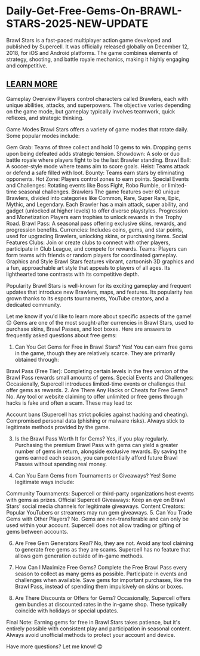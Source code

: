 # Daily-Get-Free-Gems-On-BRAWL-STARS-2025-NEW-UPDATE
Brawl Stars is a fast-paced multiplayer action game developed and published by Supercell. It was officially released globally on December 12, 2018, for iOS and Android platforms. The game combines elements of strategy, shooting, and battle royale mechanics, making it highly engaging and competitive.

<h2><a href="https://allresources.xyz/brawlstars.html/"><strong>LEARN MORE</strong></a></h2>

Gameplay Overview
Players control characters called Brawlers, each with unique abilities, attacks, and superpowers. The objective varies depending on the game mode, but gameplay typically involves teamwork, quick reflexes, and strategic thinking.

Game Modes
Brawl Stars offers a variety of game modes that rotate daily. Some popular modes include:

Gem Grab: Teams of three collect and hold 10 gems to win. Dropping gems upon being defeated adds strategic tension.
Showdown: A solo or duo battle royale where players fight to be the last Brawler standing.
Brawl Ball: A soccer-style mode where teams aim to score goals.
Heist: Teams attack or defend a safe filled with loot.
Bounty: Teams earn stars by eliminating opponents.
Hot Zone: Players control zones to earn points.
Special Events and Challenges: Rotating events like Boss Fight, Robo Rumble, or limited-time seasonal challenges.
Brawlers
The game features over 60 unique Brawlers, divided into categories like Common, Rare, Super Rare, Epic, Mythic, and Legendary.
Each Brawler has a main attack, super ability, and gadget (unlocked at higher levels) to offer diverse playstyles.
Progression and Monetization
Players earn trophies to unlock rewards in the Trophy Road.
Brawl Pass: A seasonal pass offering exclusive skins, rewards, and progression benefits.
Currencies: Includes coins, gems, and star points, used for upgrading Brawlers, unlocking skins, or purchasing items.
Social Features
Clubs: Join or create clubs to connect with other players, participate in Club League, and compete for rewards.
Teams: Players can form teams with friends or random players for coordinated gameplay.
Graphics and Style
Brawl Stars features vibrant, cartoonish 3D graphics and a fun, approachable art style that appeals to players of all ages. Its lighthearted tone contrasts with its competitive depth.

Popularity
Brawl Stars is well-known for its exciting gameplay and frequent updates that introduce new Brawlers, maps, and features. Its popularity has grown thanks to its esports tournaments, YouTube creators, and a dedicated community.

Let me know if you'd like to learn more about specific aspects of the game! 😊
Gems are one of the most sought-after currencies in Brawl Stars, used to purchase skins, Brawl Passes, and loot boxes. Here are answers to frequently asked questions about free gems:

1. Can You Get Gems for Free in Brawl Stars?
Yes! You can earn free gems in the game, though they are relatively scarce. They are primarily obtained through:

Brawl Pass (Free Tier): Completing certain levels in the free version of the Brawl Pass rewards small amounts of gems.
Special Events and Challenges: Occasionally, Supercell introduces limited-time events or challenges that offer gems as rewards.
2. Are There Any Hacks or Cheats for Free Gems?
No. Any tool or website claiming to offer unlimited or free gems through hacks is fake and often a scam. These may lead to:

Account bans (Supercell has strict policies against hacking and cheating).
Compromised personal data (phishing or malware risks).
Always stick to legitimate methods provided by the game.

3. Is the Brawl Pass Worth It for Gems?
Yes, if you play regularly. Purchasing the premium Brawl Pass with gems can yield a greater number of gems in return, alongside exclusive rewards. By saving the gems earned each season, you can potentially afford future Brawl Passes without spending real money.

4. Can You Earn Gems from Tournaments or Giveaways?
Yes! Some legitimate ways include:

Community Tournaments: Supercell or third-party organizations host events with gems as prizes.
Official Supercell Giveaways: Keep an eye on Brawl Stars' social media channels for legitimate giveaways.
Content Creators: Popular YouTubers or streamers may run gem giveaways.
5. Can You Trade Gems with Other Players?
No. Gems are non-transferable and can only be used within your account. Supercell does not allow trading or gifting of gems between accounts.

6. Are Free Gem Generators Real?
No, they are not. Avoid any tool claiming to generate free gems as they are scams. Supercell has no feature that allows gem generation outside of in-game methods.

7. How Can I Maximize Free Gems?
Complete the Free Brawl Pass every season to collect as many gems as possible.
Participate in events and challenges when available.
Save gems for important purchases, like the Brawl Pass, instead of spending them impulsively on skins or boxes.
8. Are There Discounts or Offers for Gems?
Occasionally, Supercell offers gem bundles at discounted rates in the in-game shop. These typically coincide with holidays or special updates.

Final Note: Earning gems for free in Brawl Stars takes patience, but it's entirely possible with consistent play and participation in seasonal content. Always avoid unofficial methods to protect your account and device.

Have more questions? Let me know! 😊
